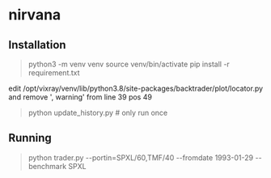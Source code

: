 # nirvana

## Installation
> python3 -m venv venv
> source venv/bin/activate
> pip install -r requirement.txt

edit /opt/vixray/venv/lib/python3.8/site-packages/backtrader/plot/locator.py and remove ', warning' from line 39 pos 49

> python update_history.py # only run once

## Running
> python trader.py --portin=SPXL/60,TMF/40 --fromdate 1993-01-29 --benchmark SPXL
